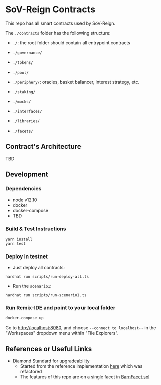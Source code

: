 # SoV-Reign Contracts

This repo has all smart contracts used by SoV-Reign.

The `./contracts` folder has the following structure:

- `./`: the root folder should contain all entrypoint contracts
- `./governance/`
- `./tokens/`
- `./pool/`
- `./periphery/`: oracles, basket balancer, interest strategy, etc.
- `./staking/`

- `./mocks/`
- `./interfaces/`
- `./libraries/`
- `./facets/`


## Contract's Architecture

TBD

## Development

### Dependencies

* node v12.10
* docker
* docker-compose
* TBD

### Build & Test Instructions

```shell script
yarn install
yarn test
```

### Deploy in testnet

* Just deploy all contracts:

```shell script
hardhat run scripts/run-deploy-all.ts
```

* Run the `scenario1`:

```shell script
hardhat run scripts/run-scenario1.ts
```

### Run Remix-IDE and point to your local folder

```shell script
docker-compose up
```

Go to [http://localhost:8080](http://localhost:8080), and choose 
`--connect to localhost--` in the "Workspaces" dropdown menu within "File Explorers".

## References or Useful Links

- Diamond Standard for upgradeability
  * Started from the reference implementation [here](https://github.com/mudgen/diamond-1) which was refactored
  * The features of this repo are on a single facet in [BarnFacet.sol](./contracts/facets/BarnFacet.sol)